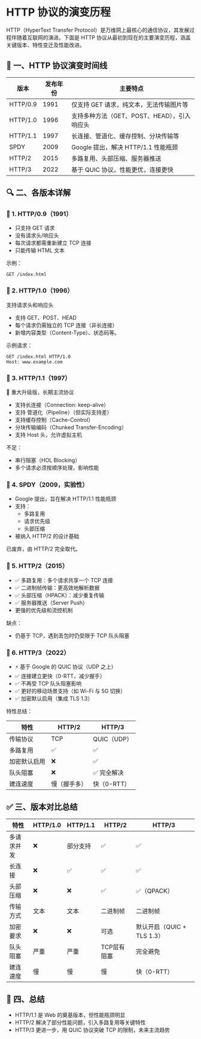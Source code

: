 # HTTP 协议的演变历程

HTTP（HyperText Transfer Protocol）是万维网上最核心的通信协议，其发展过程伴随着互联网的演进。下面是 HTTP 协议从最初到现在的主要演变历程，涵盖关键版本、特性变迁及性能改进。

## 📜 一、HTTP 协议演变时间线

| 版本       | 发布年份 | 主要特点                        |
| -------- | ---- | --------------------------- |
| HTTP/0.9 | 1991 | 仅支持 GET 请求，纯文本，无法传输图片等      |
| HTTP/1.0 | 1996 | 支持多种方法（GET、POST、HEAD），引入响应头 |
| HTTP/1.1 | 1997 | 长连接、管道化、缓存控制、分块传输等          |
| SPDY     | 2009 | Google 提出，解决 HTTP/1.1 性能瓶颈  |
| HTTP/2   | 2015 | 多路复用、头部压缩、服务器推送             |
| HTTP/3   | 2022 | 基于 QUIC 协议，性能更优，连接更快        |

## 🔍 二、各版本详解

### 🔸 1. HTTP/0.9（1991）

- 只支持 GET 请求
- 没有请求头/响应头
- 每次请求都需重新建立 TCP 连接
- 只能传输 HTML 文本

示例：

```http
GET /index.html
```

### 🔸 2. HTTP/1.0（1996）

支持请求头和响应头

- 支持 GET、POST、HEAD
- 每个请求仍需独立的 TCP 连接（非长连接）
- 新增内容类型（Content-Type）、状态码等。

示例请求：

```http
GET /index.html HTTP/1.0
Host: www.example.com
```

### 🔸 3. HTTP/1.1（1997）

📌 重大升级版，长期主流协议

- 支持长连接（Connection: keep-alive）
- 支持 管道化（Pipeline）（但实际支持差）
- 支持缓存控制（Cache-Control）
- 分块传输编码（Chunked Transfer-Encoding）
- 支持 Host 头，允许虚拟主机

不足：

- 串行阻塞（HOL Blocking）
- 多个请求必须按顺序处理，影响性能

### 🔸 4. SPDY（2009，实验性）

- Google 提出，旨在解决 HTTP/1.1 性能瓶颈
- 支持：
  - 多路复用
  - 请求优先级
  - 头部压缩
- 被纳入 HTTP/2 的设计基础

已废弃，由 HTTP/2 完全取代。

### 🔸 5. HTTP/2（2015）

- ✅ 多路复用：多个请求共享一个 TCP 连接
- ✅ 二进制帧传输：更高效地解析数据
- ✅ 头部压缩（HPACK）：减少重复传输
- ✅ 服务器推送（Server Push）
- 更强的优先级和流控机制

缺点：

- 仍基于 TCP，遇到丢包时仍受限于 TCP 队头阻塞

### 🔸 6. HTTP/3（2022）

- ⚡ 基于 Google 的 QUIC 协议（UDP 之上）
- ✅ 连接建立更快（0-RTT，减少握手）
- ✅ 不再受 TCP 队头阻塞影响
- ✅ 更好的移动场景支持（如 Wi-Fi 与 5G 切换）
- ✅ 加密默认启用（集成 TLS 1.3）

特性总结：

| 特性     | HTTP/2 | HTTP/3    |
| ------ | ------ | --------- |
| 传输协议   | TCP    | QUIC（UDP） |
| 多路复用   | ✅      | ✅         |
| 加密默认启用 | ❌      | ✅         |
| 队头阻塞   | ❌      | ✅ 完全解决    |
| 建连速度   | 慢（握手多） | 快（0-RTT）  |

## ✅ 三、版本对比总结

| 特性    | HTTP/1.0 | HTTP/1.1 | HTTP/2  | HTTP/3               |
| ----- | -------- | -------- | ------- | -------------------- |
| 多请求并发 | ❌        | 部分支持     | ✅       | ✅                    |
| 长连接   | ❌        | ✅        | ✅       | ✅                    |
| 头部压缩  | ❌        | ❌        | ✅       | ✅（QPACK）             |
| 传输方式  | 文本       | 文本       | 二进制帧    | 二进制帧                 |
| 加密要求  | ❌        | ❌        | 可选      | 默认开启（QUIC + TLS 1.3） |
| 队头阻塞  | 严重       | 严重       | TCP层有阻塞 | 完全避免                 |
| 建连速度  | 慢        | 慢        | 慢       | 快（0-RTT）             |

## 📌 四、总结

- HTTP/1.1 是 Web 的奠基版本，但性能瓶颈明显
- HTTP/2 解决了部分性能问题，引入多路复用等关键特性
- HTTP/3 更进一步，用 QUIC 协议突破 TCP 的限制，未来主流趋势
